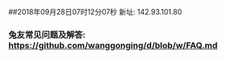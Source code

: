 ##2018年09月28日07时12分07秒 新址: 142.93.101.80
### 兔友常见问题及解答: https://github.com/wanggonging/d/blob/w/FAQ.md
